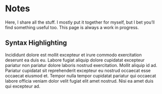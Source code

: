 # Notes

<!-- ![Profile Avatar](https://kicka.org/avatar1.png) -->

Here, I share all the stuff. I mostly put it together for myself, but I bet you’ll find something useful too. This page is always a work in progress.

## Syntax Highlighting

Incididunt dolore est mollit excepteur et irure commodo exercitation deserunt ea duis eu. Labore fugiat aliquip dolore cupidatat excepteur pariatur non pariatur dolore laboris nostrud exercitation. Mollit aliquip id ad. Pariatur cupidatat sit reprehenderit excepteur eu nostrud occaecat esse occaecat eiusmod et. Tempor nulla tempor cupidatat pariatur qui occaecat labore officia veniam dolor velit fugiat elit amet nostrud. Nisi ea amet duis qui excepteur ad.